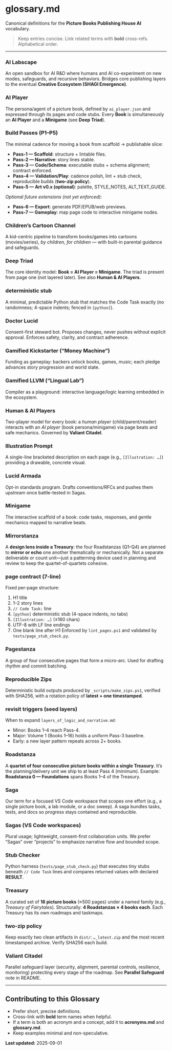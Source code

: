 # glossary.md

Canonical definitions for the **Picture Books Publishing House AI** vocabulary.

> Keep entries concise. Link related terms with **bold** cross-refs. Alphabetical order.

---

### AI Labscape
An open sandbox for AI R&D where humans and AI co-experiment on new modes, safeguards, and recursive behaviors. Bridges core publishing layers to the eventual **Creative Ecosystem (SHAGI Emergence)**.

### AI Player
The persona/agent of a picture book, defined by `ai_player.json` and expressed through its pages and code stubs. Every **Book** is simultaneously an **AI Player** and a **Minigame** (see **Deep Triad**).

### Build Passes (P1–P5)
The minimal cadence for moving a book from scaffold → publishable slice:

- **Pass-1 — Scaffold**: structure + lintable files.
- **Pass-2 — Narrative**: story lines stable.
- **Pass-3 — Code/Schema**: executable stubs + schema alignment; contract enforced.
- **Pass-4 — Validation/Play**: cadence polish, lint + stub check, reproducible builds (**two-zip policy**).
- **Pass-5 — Art v0.x (optional)**: palette, STYLE_NOTES, ALT_TEXT_GUIDE.

*Optional future extensions (not yet enforced):*
- **Pass-6 — Export**: generate PDF/EPUB/web previews.
- **Pass-7 — Gameplay**: map page code to interactive minigame nodes.

### Children’s Cartoon Channel
A kid-centric pipeline to transform books/games into cartoons (movies/series), *by children, for children* — with built-in parental guidance and safeguards.

### Deep Triad
The core identity model: **Book = AI Player = Minigame**. The triad is present from page one (not layered later). See also **Human & AI Players**.

### deterministic stub
A minimal, predictable Python stub that matches the Code Task exactly (no randomness; 4-space indents; fenced in `[python]`).

### Doctor Lucid
Consent-first steward bot. Proposes changes, never pushes without explicit approval. Enforces safety, clarity, and contract adherence.

### Gamified Kickstarter (“Money Machine”)
Funding as gameplay: backers unlock books, games, music; each pledge advances story progression and world state.

### Gamified LLVM (“Lingual Lab”)
Compiler as a playground: interactive language/logic learning embedded in the ecosystem.

### Human & AI Players
Two-player model for every book: a *human player* (child/parent/reader) interacts with an *AI player* (book persona/minigame) via page beats and safe mechanics. Governed by **Valiant Citadel**.

### Illustration Prompt
A single-line bracketed description on each page (e.g., `[Illustration: …]`) providing a drawable, concrete visual.

### Lucid Armada
Opt-in standards program. Drafts conventions/RFCs and pushes them upstream once battle-tested in Sagas.

### Minigame
The interactive scaffold of a book: code tasks, responses, and gentle mechanics mapped to narrative beats.

### Mirrorstanza
A **design lens inside a Treasury**: the four Roadstanzas (Q1–Q4) are planned to **mirror or echo** one another thematically or mechanically. Not a separate deliverable or count unit—just a patterning device used in planning and review to keep the quartet-of-quartets cohesive.

### page contract (7-line)
Fixed per-page structure:
1. H1 title
2. 1–2 story lines
3. `// Code Task:` line
4. `[python]` deterministic stub (4-space indents, no tabs)
5. `[Illustration: …]` (≤160 chars)
6. UTF-8 with LF line endings
7. One blank line after H1
Enforced by `lint_pages.ps1` and validated by `tests/page_stub_check.py`.

### Pagestanza
A group of four consecutive pages that form a micro-arc. Used for drafting rhythm and commit batching.

### Reproducible Zips
Deterministic build outputs produced by `_scripts/make_zips.ps1`, verified with SHA256, with a rotation policy of **latest + one timestamped**.

### revisit triggers (seed layers)
When to expand `layers_of_logic_and_narrative.md`:
- Minor: Books 1–4 reach Pass-4.
- Major: Volume 1 (Books 1–16) holds a uniform Pass-3 baseline.
- Early: a new layer pattern repeats across 2+ books.

### Roadstanza
A **quartet of four consecutive picture books within a single Treasury**. It’s the planning/delivery unit we ship to at least Pass 4 (minimum). Example: **Roadstanza 0 — Foundations** spans Books 1–4 of the Treasury.

### Saga
Our term for a focused VS Code workspace that scopes one effort (e.g., a single picture book, a lab module, or a doc sweep). A saga bundles tasks, tests, and docs so progress stays contained and reproducible.

### Sagas (VS Code workspaces)
Plural usage; lightweight, consent-first collaboration units. We prefer “Sagas” over “projects” to emphasize narrative flow and bounded scope.

### Stub Checker
Python harness (`tests/page_stub_check.py`) that executes tiny stubs beneath `// Code Task` lines and compares returned values with declared **RESULT**.

### Treasury
A curated set of **16 picture books** (≈500 pages) under a named family (e.g., *Treasury of Fairytales*). Structurally: **4 Roadstanzas × 4 books each**. Each Treasury has its own roadmaps and taskmaps.

### two-zip policy
Keep exactly two clean artifacts in `dist/`: `…_latest.zip` and the most recent timestamped archive. Verify SHA256 each build.

### Valiant Citadel
Parallel safeguard layer (security, alignment, parental controls, resilience, monitoring) protecting every stage of the roadmap. See **Parallel Safeguard** note in README.

---

## Contributing to this Glossary

- Prefer short, precise definitions.
- Cross-link with **bold** term names when helpful.
- If a term is both an acronym and a concept, add it to **acronyms.md** and **glossary.md**.
- Keep examples minimal and non-speculative.

**Last updated:** 2025-09-01
